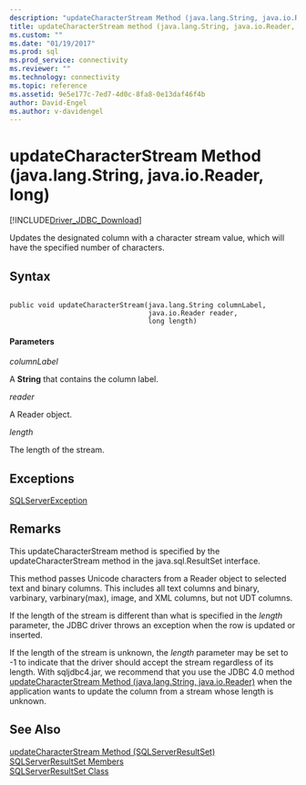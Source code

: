 ```yaml
---
description: "updateCharacterStream Method (java.lang.String, java.io.Reader, long)"
title: updateCharacterStream method (java.lang.String, java.io.Reader, long)
ms.custom: ""
ms.date: "01/19/2017"
ms.prod: sql
ms.prod_service: connectivity
ms.reviewer: ""
ms.technology: connectivity
ms.topic: reference
ms.assetid: 9e5e177c-7ed7-4d0c-8fa8-0e13daf46f4b
author: David-Engel
ms.author: v-davidengel
---
```

# updateCharacterStream Method (java.lang.String, java.io.Reader, long)
[!INCLUDE[Driver_JDBC_Download](../../../includes/driver_jdbc_download.md)]

  Updates the designated column with a character stream value, which will have the specified number of characters.  
  
## Syntax  
  
```  
  
public void updateCharacterStream(java.lang.String columnLabel,  
                                  java.io.Reader reader,  
                                  long length)  
```  
  
#### Parameters  
 *columnLabel*  
  
 A **String** that contains the column label.  
  
 *reader*  
  
 A Reader object.  
  
 *length*  
  
 The length of the stream.  
  
## Exceptions  
 [SQLServerException](../../../connect/jdbc/reference/sqlserverexception-class.md)  
  
## Remarks  
 This updateCharacterStream method is specified by the updateCharacterStream method in the java.sql.ResultSet interface.  
  
 This method passes Unicode characters from a Reader object to selected text and binary columns. This includes all text columns and binary, varbinary, varbinary(max), image, and XML columns, but not UDT columns.  
  
 If the length of the stream is different than what is specified in the *length* parameter, the JDBC driver throws an exception when the row is updated or inserted.  
  
 If the length of the stream is unknown, the *length* parameter may be set to -1 to indicate that the driver should accept the stream regardless of its length. With sqljdbc4.jar, we recommend that you use the JDBC 4.0 method [updateCharacterStream Method &#40;java.lang.String, java.io.Reader&#41;](../../../connect/jdbc/reference/updatecharacterstream-method-java-lang-string-java-io-reader.md) when the application wants to update the column from a stream whose length is unknown.  
  
## See Also  
 [updateCharacterStream Method &#40;SQLServerResultSet&#41;](../../../connect/jdbc/reference/updatecharacterstream-method-sqlserverresultset.md)   
 [SQLServerResultSet Members](../../../connect/jdbc/reference/sqlserverresultset-members.md)   
 [SQLServerResultSet Class](../../../connect/jdbc/reference/sqlserverresultset-class.md)  
  
  
